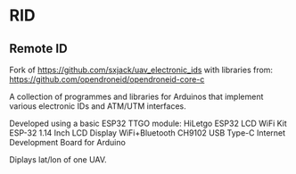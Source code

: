 # RID
## Remote ID
Fork of https://github.com/sxjack/uav_electronic_ids
with libraries from:
https://github.com/opendroneid/opendroneid-core-c

A collection of programmes and libraries for Arduinos that implement various electronic IDs and ATM/UTM interfaces.

Developed using a basic ESP32 TTGO module: 
HiLetgo ESP32 LCD WiFi Kit ESP-32 1.14 Inch LCD Display WiFi+Bluetooth CH9102 USB Type-C Internet Development Board for Arduino

Diplays lat/lon of one UAV.
